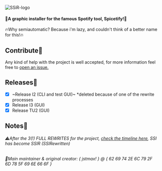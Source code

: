 ![SSiR-logo](https://github.com/user-attachments/assets/0355ff9c-ecc9-4f02-a054-9c8529c1c209)
#### 🧪A graphic installer for the famous Spotify tool, Spicetify!🧪
🔥Why semiautomatic? Because i'm lazy, and couldn't think of a better name for this!🔥
<!-- wrongest spacer in code history -->
## Contribute💖
Any kind of help with the project is well accepted, for more information feel free to [open an issue.](https://github.com/MaxWasTakenYT/SSIRewritten/issues)
<!-- wrongest spacer in code history -->
## Releases🧫
- [x] ~Release I2 (CLI and test GUI)~ *deleted because of one of the rewrite processes
- [x] Release I3 (GUI)
- [x] Release TU2 (GUI)
<!-- wrongest spacer in code history -->
## Notes📝
###### ⚠️After the 3(!) FULL REWRITES for the project, [check the timeline here](https://github.com/MaxWasTakenYT/SSIRewritten/blob/main/.fun-lore/timeline.md), SSI has become SSIR (SSIRewritten)
<!-- Hey! if you fork this repo, uou can think about leaving the credits here :) -->
###### 💚Main maintainer & original creator: { jstmax! } @ { 62 69 74 2E 6C 79 2F 6D 78 5F 69 6E 66 6F }
